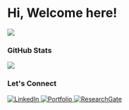 <h1>Hi, Welcome here!</h1>

<p>
  <img src="https://readme-typing-svg.herokuapp.com?font=Fira+Code&pause=1000&color=00CFFF&center=false&vCenter=false&width=500&lines=Trying+to+learn+everyday;Computer+science+cooked+me" />
</p>

### GitHub Stats
<p>
  <img src="https://github-readme-stats.vercel.app/api?username=Imamm9&show_icons=true&theme=radical&hide_title=true&count_private=true&hide=prs" />
</p>

### Let's Connect
<p>
  <a href="https://linkedin.com/in/yourprofile" target="_blank">
    <img src="https://img.shields.io/badge/LinkedIn-0077B5?style=flat&logo=linkedin&logoColor=white" alt="LinkedIn" />
  </a>
  <a href="https://imammam070.my.canva.site/1" target="_blank">
    <img src="https://img.shields.io/badge/Portfolio-FF5722?style=flat&logo=google-chrome&logoColor=white" alt="Portfolio" />
  </a>
  <a href="https://www.researchgate.net/profile/yourprofile" target="_blank">
    <img src="https://img.shields.io/badge/ResearchGate-00CC66?style=flat&logo=researchgate&logoColor=white" alt="ResearchGate" />
  </a>
</p>

